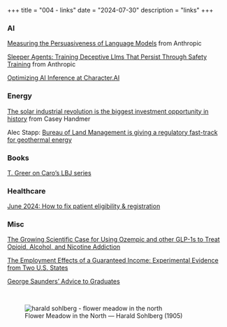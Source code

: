 +++
title = "004 - links"
date = "2024-07-30"
description = "links"
+++

### AI

[Measuring the Persuasiveness of Language Models](https://www.anthropic.com/news/measuring-model-persuasiveness) from Anthropic

[Sleeper Agents: Training Deceptive Llms That Persist Through Safety Training](https://arxiv.org/pdf/2401.05566) from Anthropic

[Optimizing AI Inference at Character.AI](https://research.character.ai/optimizing-inference/)

### Energy

[The solar industrial revolution is the biggest investment opportunity in history](https://caseyhandmer.wordpress.com/2024/05/22/the-solar-industrial-revolution-is-the-biggest-investment-opportunity-in-history/) from Casey Handmer

Alec Stapp: [Bureau of Land Management is giving a regulatory fast-track for geothermal energy](https://x.com/AlecStapp/status/1780048314768969885)

### Books

[T. Greer on Caro’s LBJ series](https://x.com/scholars_stage/status/1817915094829068537?s=43)

### Healthcare

[June 2024: How to fix patient eligibility & registration](https://writing.kunle.app/p/how-to-fix-patient-eligibility-and)

### Misc

[The Growing Scientific Case for Using Ozempic and other GLP-1s to Treat Opioid, Alcohol, and Nicotine Addiction](https://recursiveadaptation.com/p/9ac566d3-1d78-4f1b-93da-cbf77fcab0a1)

[The Employment Effects of a Guaranteed Income: Experimental Evidence from Two U.S. States](https://www.nber.org/papers/w32719)

[George Saunders’ Advice to Graduates](https://archive.nytimes.com/6thfloor.blogs.nytimes.com/2013/07/31/george-saunderss-advice-to-graduates/)

<br />

<figure>
  <img src="/img/harald_sohlberg_flower_meadow_in_the_northgoogle_art_project.jpg" alt="harald sohlberg - flower meadow in the north" />
  <figcaption>Flower Meadow in the North — Harald Sohlberg (1905)</figcaption>
</figure>
